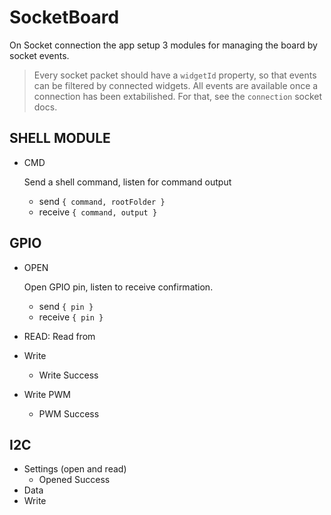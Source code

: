 # SocketBoard

On Socket connection the app setup 3 modules for managing the board by socket events.
> Every socket packet should have a `widgetId` property, so that events can be filtered by connected widgets.
> All events are available once a connection has been extabilished. For that, see the `connection` socket docs.


## SHELL MODULE
  - CMD
    
    Send a shell command, listen for command output
    - send    `{ command, rootFolder }`
    - receive `{ command, output }`

## GPIO
  - OPEN

    Open GPIO pin, listen to receive confirmation.
    - send    `{ pin }`
    - receive `{ pin }`
  - READ: Read from 
  - Write
    - Write Success
  - Write PWM
    - PWM Success

## I2C
  - Settings (open and read)
    - Opened Success
  - Data
  - Write
